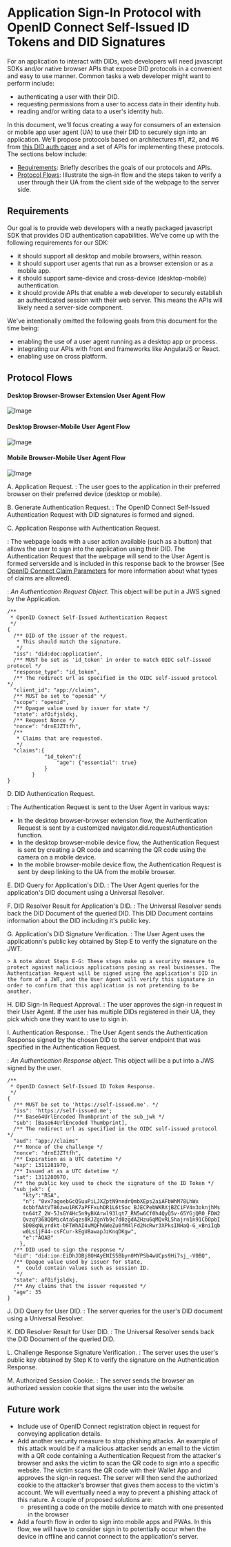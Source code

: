 # Application Sign-In Protocol with OpenID Connect Self-Issued ID Tokens and DID Signatures

For an application to interact with DIDs, web developers will need javascript SDKs and/or native browser APIs that expose DID protocols in a convenient and easy to use manner. Common tasks a web developer might want to perform include:

- authenticating a user with their DID.
- requesting permissions from a user to access data in their identity hub.
- reading and/or writing data to a user's identity hub.

In this document, we'll focus creating a way for consumers of an extension or mobile app user agent (UA) to use their DID to securely sign into an application. We'll propose protocols based on architectures #1, #2, and #6 from [this DID auth paper](https://github.com/WebOfTrustInfo/rebooting-the-web-of-trust-spring2018/blob/master/final-documents/did-auth.md) and a set of APIs for implementing these protocols. The sections below include:

* [Requirements](#Requirements): Briefly describes the goals of our protocols and APIs.
* [Protocol Flows](#Protocol-Flows): Illustrate the sign-in flow and the steps taken to verify a user through their UA from the client side of the webpage to the server side.

## Requirements

Our goal is to provide web developers with a neatly packaged javascript SDK that provides DID authentication capabilities. We've come up with the following requirements for our SDK:

- it should support all desktop and mobile browsers, within reason.
- it should support user agents that run as a browser extension or as a mobile app.
- it should support same-device and cross-device (desktop-mobile) authentication.
- it should provide APIs that enable a web developer to securely establish an authenticated session with their web server. This means the APIs will likely need a server-side component.

We've intentionally omitted the following goals from this document for the time being:

- enabling the use of a user agent running as a desktop app or process.
- integrating our APIs with front end frameworks like AngularJS or React.
- enabling use on cross platform.

## Protocol Flows

#### Desktop Browser-Browser Extension User Agent Flow
![Image](./assets/desktopToExtension.png)

#### Desktop Browser-Mobile User Agent Flow
![Image](./assets/desktopToMobile.png)

#### Mobile Browser-Mobile User Agent Flow
![Image](./assets/mobileToMobile.png)

A. Application Request.
:  The user goes to the application in their preferred browser on their preferred device (desktop or mobile).

B. Generate Authentication Request.
: The OpenID Connect Self-Issued Authentication Request with DID signatures is formed and signed.

C. Application Response with Authentication Request.

:  The webpage loads with a user action available (such as a button) that allows the user to sign into the application using their DID. The Authentication Request that the webpage will send to the User Agent is formed serverside and is included in this response back to the browser (See [OpenID Connect Claim Parameters](https://openid.net/specs/openid-connect-core-1_0.html#Claims) for more information about what types of claims are allowed).

: *An Authentication Request Object.*
This object will be put in a JWS signed by the Application.
```=JSON
/**
 * OpenID Connect Self-Issued Authentication Request
 */
{
  /** DID of the issuer of the request.
   * This should match the signature. 
   */
  "iss": "did:doc:application",
  /** MUST be set as 'id_token' in order to match OIDC self-issued protocol */
  "response_type": "id_token",
  /** The redirect url as specified in the OIDC self-issued protocol */
  "client_id": "app://claims",
  /** MUST be set to "openid" */
  "scope": "openid",
  /** Opaque value used by issuer for state */
  "state": af0ifjsldkj,
  /** Request Nonce */
  "nonce": "drnEJZTtfh",
  /** 
   * Claims that are requested.
   */
  "claims":{
            "id_token":{
                "age": {"essential": true}
            }
        }
}
```

D. DID Authentication Request.

:  The Authentication Request is sent to the User Agent in various ways:
   - In the desktop browser-browser extension flow, the Authentication Request is sent by a customized navigator.did.requestAuthentication function.
   - In the desktop browser-mobile device flow, the Authentication Request is sent by creating a QR code and scanning the QR code using the camera on a mobile device.
   - In the mobile browser-mobile device flow, the Authentication Request is sent by deep linking to the UA from the mobile browser.

E. DID Query for Application's DID.
:  The User Agent queries for the application's DID document using a Universal Resolver.

F. DID Resolver Result for Application's DID.
:  The Universal Resolver sends back the DID Document of the queried DID. This DID Document contains information about the DID including it's public key.

G. Application's DID Signature Verification.
:  The User Agent uses the applicationn's public key obtained by Step E to verify the signature on the JWT.

    > A note about Steps E-G: These steps make up a security measure to protect against malicious applications posing as real businesses. The Authentication Request will be signed using the application's DID in the form of a JWT, and the User Agent will verify this signature in order to confirm that this application is not pretending to be another.

H. DID Sign-In Request Approval.
:  The user approves the sign-in request in their User Agent. If the user has multiple DIDs registered in their UA, they pick which one they want to use to sign in.

I. Authentication Response.
:  The User Agent sends the Authentication Response signed by the chosen DID to the server endpoint that was specified in the Authentication Request.

:  *An Authentication Response object.* 
This object will be a put into a JWS signed by the user.
```=JSON
/** 
 * OpenID Connect Self-Issued ID Token Response. 
 */
{
  /** MUST be set to 'https://self-issued.me'. */
  "iss": 'https://self-issued.me';
  /** Base64UrlEncoded Thumbprint of the sub_jwk */
  "sub": [Base64UrlEncoded Thumbprint],
  /** The redirect url as specified in the OIDC self-issued protocol */
  "aud": "app://claims"
  /** Nonce of the challenge */
  "nonce": "drnEJZTtfh",
  /** Expiration as a UTC datetime */
  "exp": 1311281970,
  /** Issued at as a UTC datetime */
  "iat": 1311280970,
  /** the public key used to check the signature of the ID Token */       
  "sub_jwk": {
     "kty":"RSA",
     "n": "0vx7agoebGcQSuuPiLJXZptN9nndrQmbXEps2aiAFbWhM78LhWx
     4cbbfAAtVT86zwu1RK7aPFFxuhDR1L6tSoc_BJECPebWKRXjBZCiFV4n3oknjhMs
     tn64tZ_2W-5JsGY4Hc5n9yBXArwl93lqt7_RN5w6Cf0h4QyQ5v-65YGjQR0_FDW2
     QvzqY368QQMicAtaSqzs8KJZgnYb9c7d0zgdAZHzu6qMQvRL5hajrn1n91CbOpbI
     SD08qNLyrdkt-bFTWhAI4vMQFh6WeZu0fM4lFd2NcRwr3XPksINHaQ-G_xBniIqb
     w0Ls1jF44-csFCur-kEgU8awapJzKnqDKgw",
     "e":"AQAB"
    },
  /** DID used to sign the response */
  "did": "did:ion:EiDhJDBj8OHAyENIS5Bbyn0MYPSb4wUCps9Hi7sj_-V0BQ",
  /** Opaque value used by issuer for state,
   *  could contain values such as session ID. 
   */
  "state": af0ifjsldkj,
  /** Any claims that the issuer requested */
  "age": 35
}
```

J. DID Query for User DID.
:  The server queries for the user's DID document using a Universal Resolver.

K. DID Resolver Result for User DID.
:  The Universal Resolver sends back the DID Document of the queried DID.

L. Challenge Response Signature Verification.
:  The server uses the user's public key obtained by Step K to verify the signature on the Authentication Response.

M. Authorized Session Cookie.
:  The server sends the browser an authorized session cookie that signs the user into the website.

## Future work
- Include use of OpenID Connect registration object in request for conveying application details.
- Add another security measure to stop phishing attacks. An example of this attack would be if a malicious attacker sends an email to the victim with a QR code containing a Authentication Request from the attacker's browser and asks the victim to scan the QR code to sign into a specific website. The victim scans the QR code with their Wallet App and approves the sign-in request. The server will then send the authorized cookie to the attacker's browser that gives them access to the victim's account. We will eventually need a way to prevent a phishing attack of this nature. A couple of proposed solutions are:
     - presenting a code on the mobile device to match with one presented in the browser
- Add a fourth flow in order to sign into mobile apps and PWAs. In this flow, we will have to consider sign in to potentially occur when the device in offline and cannot connect to the application's server.